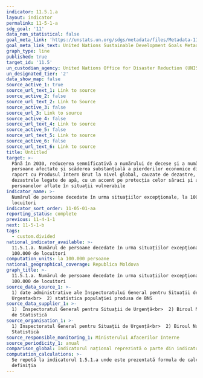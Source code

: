 ```yaml
---
indicator: 11.5.1.a
layout: indicator
permalink: 11-5-1-a
sdg_goal: '11'
data_non_statistical: false
goal_meta_link: 'https://unstats.un.org/sdgs/metadata/files/Metadata-11-05-01.pdf'
goal_meta_link_text: United Nations Sustainable Development Goals Metadata (PDF 224 KB)
graph_type: line
published: true
target_id: '11.5'
un_custodian_agency: United Nations Office for Disaster Reduction (UNISDR)
un_designated_tier: '2'
data_show_map: false
source_active_1: true
source_url_text_1: Link to source
source_active_2: false
source_url_text_2: Link to Source
source_active_3: false
source_url_3: Link to source
source_active_4: false
source_url_text_4: Link to source
source_active_5: false
source_url_text_5: Link to source
source_active_6: false
source_url_text_6: Link to source
title: Untitled
target: >-
  Până în 2030, reducerea semnificativă a numărului de decese și a numărului de
  persoane afectate și scăderea substanțială a pierderilor economice directe în
  raport cu Produsul Intern Brut la nivel global, cauzate de dezastre, inclusiv
  dezastrele legate de apă, cu un accent pe protecția celor săraci și a
  persoanelor aflate în situații vulnerabile
indicator_name: >-
  Numărul de persoane decedate în urma situațiilor excepționale, la 100000 de
  locuitori
indicator_sort_order: 11-05-01-aa
reporting_status: complete
previous: 11-4-1-1
next: 11-5-1-b
tags:
  - custom.divided
national_indicator_available: >-
  11.5.1.a. Numărul de persoane decedate în urma situațiilor excepționale, la
  100.000 de locuitori
computation_units: la 100.000 persoane
national_geographical_coverage: Republica Moldova
graph_title: >-
  11.5.1.a. Numărul de persoane decedate în urma situațiilor excepționale, la
  100.000 de locuitori
source_data_source_1: >-
  1) date administrative ale Inspectoratului General pentru Situații de
  Urgenta<br>  2) statistica populației produsa de BNS
source_data_supplier_1: >-
  1)  Inspectoratul General pentru Situații de Urgență<br>  2) Biroul Național
  de Statistică
source_organisation_1: >-
  1) Inspectoratul General pentru Situații de Urgență<br>  2) Biroul Național de
  Statistică
source_responsible_monitoring_1: Ministerului Afacerilor Interne
source_periodicity_1: anual
comparison_global: Indicatorul național reprezintă o parte din indicatorul global
computation_calculations: >-
  Se repetă la indicatorul 1.5.1.a unde este prezentată formula de calcul și
  definiția
---
```

